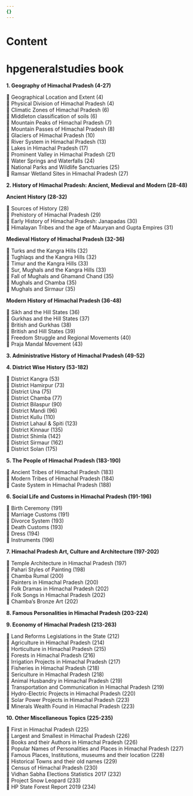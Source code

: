 ```yaml
---
{}
---
```

   
# Content   
# hpgeneralstudies book   
**1. Geography of Himachal Pradesh (4-27)**   
   
 Geographical Location and Extent (4)     
 Physical Division of Himachal Pradesh (4)     
 Climatic Zones of Himachal Pradesh (6)     
 Middleton classification of soils (6)     
 Mountain Peaks of Himachal Pradesh (7)     
 Mountain Passes of Himachal Pradesh (8)     
 Glaciers of Himachal Pradesh (10)     
 River System in Himachal Pradesh (13)     
 Lakes in Himachal Pradesh (17)     
 Prominent Valley in Himachal Pradesh (21)     
 Water Springs and Waterfalls (24)     
 National Parks and Wildlife Sanctuaries (25)     
 Ramsar Wetland Sites in Himachal Pradesh (27)   
   
**2. History of Himachal Pradesh: Ancient, Medieval and Modern (28-48)**   
   
**Ancient History (28-32)**   
   
 Sources of History (28)     
 Prehistory of Himachal Pradesh (29)     
 Early History of Himachal Pradesh: Janapadas (30)     
 Himalayan Tribes and the age of Mauryan and Gupta Empires (31)   
   
**Medieval History of Himachal Pradesh (32-36)**   
   
 Turks and the Kangra Hills (32)     
 Tughlaqs and the Kangra Hills (32)     
 Timur and the Kangra Hills (33)     
 Sur, Mughals and the Kangra Hills (33)     
 Fall of Mughals and Ghamand Chand (35)     
 Mughals and Chamba (35)     
 Mughals and Sirmaur (35)   
   
**Modern History of Himachal Pradesh (36-48)**   
   
 Sikh and the Hill States (36)     
 Gurkhas and the Hill States (37)     
 British and Gurkhas (38)     
 British and Hill States (39)     
 Freedom Struggle and Regional Movements (40)     
 Praja Mandal Movement (43)   
   
**3. Administrative History of Himachal Pradesh (49-52)**   
   
**4. District Wise History (53-182)**   
   
 District Kangra (53)     
 District Hamirpur (73)     
 District Una (75)     
 District Chamba (77)     
 District Bilaspur (90)     
 District Mandi (96)     
 District Kullu (110)     
 District Lahaul & Spiti (123)     
 District Kinnaur (135)     
 District Shimla (142)     
 District Sirmaur (162)     
 District Solan (175)   
   
**5. The People of Himachal Pradesh (183-190)**   
   
 Ancient Tribes of Himachal Pradesh (183)     
 Modern Tribes of Himachal Pradesh (184)     
 Caste System in Himachal Pradesh (188)   
   
**6. Social Life and Customs in Himachal Pradesh (191-196)**   
   
 Birth Ceremony (191)     
 Marriage Customs (191)     
 Divorce System (193)     
 Death Customs (193)     
 Dress (194)     
 Instruments (196)   
   
**7. Himachal Pradesh Art, Culture and Architecture (197-202)**   
   
 Temple Architecture in Himachal Pradesh (197)     
 Pahari Styles of Painting (198)     
 Chamba Rumal (200)     
 Painters in Himachal Pradesh (200)     
 Folk Dramas in Himachal Pradesh (202)     
 Folk Songs in Himachal Pradesh (202)     
 Chamba’s Bronze Art (202)   
   
**8. Famous Personalities in Himachal Pradesh (203-224)**   
   
**9. Economy of Himachal Pradesh (213-263)**   
   
 Land Reforms Legislations in the State (212)     
 Agriculture in Himachal Pradesh (214)     
 Horticulture in Himachal Pradesh (215)     
 Forests in Himachal Pradesh (216)     
 Irrigation Projects in Himachal Pradesh (217)     
 Fisheries in Himachal Pradesh (218)     
 Sericulture in Himachal Pradesh (218)     
 Animal Husbandry in Himachal Pradesh (219)     
 Transportation and Communication in Himachal Pradesh (219)     
 Hydro-Electric Projects in Himachal Pradesh (220)     
 Solar Power Projects in Himachal Pradesh (223)     
 Minerals Wealth Found in Himachal Pradesh (223)   
   
**10. Other Miscellaneous Topics (225-235)**   
   
 First in Himachal Pradesh (225)     
 Largest and Smallest in Himachal Pradesh (226)     
 Books and their Authors in Himachal Pradesh (226)     
 Popular Names of Personalities and Places in Himachal Pradesh (227)     
 Famous Places, Institutions, museums and their location (228)     
 Historical Towns and their old names (229)     
 Census of Himachal Pradesh (230)     
 Vidhan Sabha Elections Statistics 2017 (232)     
 Project Snow Leopard (233)     
 HP State Forest Report 2019 (234)